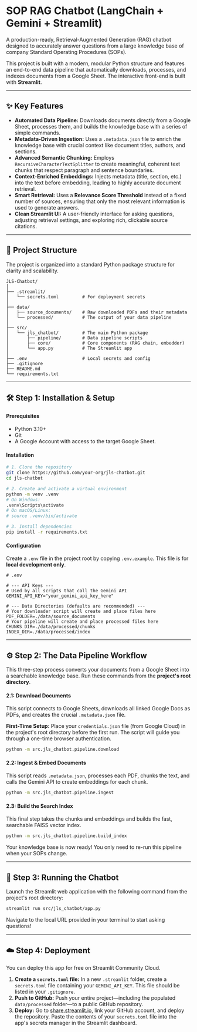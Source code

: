 
# SOP RAG Chatbot (LangChain + Gemini + Streamlit)

A production-ready, Retrieval-Augmented Generation (RAG) chatbot designed to accurately answer questions from a large knowledge base of company Standard Operating Procedures (SOPs).

This project is built with a modern, modular Python structure and features an end-to-end data pipeline that automatically downloads, processes, and indexes documents from a Google Sheet. The interactive front-end is built with **Streamlit**.

-----

## ✨ Key Features

  - **Automated Data Pipeline:** Downloads documents directly from a Google Sheet, processes them, and builds the knowledge base with a series of simple commands.
  - **Metadata-Driven Ingestion:** Uses a `.metadata.json` file to enrich the knowledge base with crucial context like document titles, authors, and sections.
  - **Advanced Semantic Chunking:** Employs `RecursiveCharacterTextSplitter` to create meaningful, coherent text chunks that respect paragraph and sentence boundaries.
  - **Context-Enriched Embeddings:** Injects metadata (title, section, etc.) into the text before embedding, leading to highly accurate document retrieval.
  - **Smart Retrieval:** Uses a **Relevance Score Threshold** instead of a fixed number of sources, ensuring that only the most relevant information is used to generate answers.
  - **Clean Streamlit UI:** A user-friendly interface for asking questions, adjusting retrieval settings, and exploring rich, clickable source citations.

-----

## 📂 Project Structure

The project is organized into a standard Python package structure for clarity and scalability.

```
JLS-Chatbot/
│
├── .streamlit/
│   └── secrets.toml         # For deployment secrets
│
├── data/
│   ├── source_documents/    # Raw downloaded PDFs and their metadata
│   └── processed/           # The output of your data pipeline
│
├── src/
│   └── jls_chatbot/         # The main Python package
│       ├── pipeline/        # Data pipeline scripts
│       ├── core/            # Core components (RAG chain, embedder)
│       └── app.py           # The Streamlit app
│
├── .env                     # Local secrets and config
├── .gitignore
├── README.md
└── requirements.txt
```

-----

## 🛠️ Step 1: Installation & Setup

#### Prerequisites

  - Python 3.10+
  - Git
  - A Google Account with access to the target Google Sheet.

#### Installation

```bash
# 1. Clone the repository
git clone https://github.com/your-org/jls-chatbot.git
cd jls-chatbot

# 2. Create and activate a virtual environment
python -m venv .venv
# On Windows:
.venv\Scripts\activate
# On macOS/Linux:
# source .venv/bin/activate

# 3. Install dependencies
pip install -r requirements.txt
```

#### Configuration

Create a `.env` file in the project root by copying `.env.example`. This file is for **local development only**.

```dotenv
# .env

# --- API Keys ---
# Used by all scripts that call the Gemini API
GEMINI_API_KEY="your_gemini_api_key_here"

# --- Data Directories (defaults are recommended) ---
# Your downloader script will create and place files here
PDF_FOLDER=./data/source_documents
# Your pipeline will create and place processed files here
CHUNKS_DIR=./data/processed/chunks
INDEX_DIR=./data/processed/index
```

-----

## ⚙️ Step 2: The Data Pipeline Workflow

This three-step process converts your documents from a Google Sheet into a searchable knowledge base. Run these commands from the **project's root directory**.

#### 2.1: Download Documents

This script connects to Google Sheets, downloads all linked Google Docs as PDFs, and creates the crucial `.metadata.json` file.

**First-Time Setup:** Place your `credentials.json` file (from Google Cloud) in the project's root directory before the first run. The script will guide you through a one-time browser authentication.

```bash
python -m src.jls_chatbot.pipeline.download
```

#### 2.2: Ingest & Embed Documents

This script reads `.metadata.json`, processes each PDF, chunks the text, and calls the Gemini API to create embeddings for each chunk.

```bash
python -m src.jls_chatbot.pipeline.ingest
```

#### 2.3: Build the Search Index

This final step takes the chunks and embeddings and builds the fast, searchable FAISS vector index.

```bash
python -m src.jls_chatbot.pipeline.build_index
```

Your knowledge base is now ready\! You only need to re-run this pipeline when your SOPs change.

-----

## 🚀 Step 3: Running the Chatbot

Launch the Streamlit web application with the following command from the project's root directory:

```bash
streamlit run src/jls_chatbot/app.py
```

Navigate to the local URL provided in your terminal to start asking questions\!

-----

## ☁️ Step 4: Deployment

You can deploy this app for free on Streamlit Community Cloud.

1.  **Create a `secrets.toml` file:** In a new `.streamlit` folder, create a `secrets.toml` file containing your `GEMINI_API_KEY`. This file should be listed in your `.gitignore`.
2.  **Push to GitHub:** Push your entire project—including the populated `data/processed` folder—to a public GitHub repository.
3.  **Deploy:** Go to [share.streamlit.io](https://share.streamlit.io/), link your GitHub account, and deploy the repository. Paste the contents of your `secrets.toml` file into the app's secrets manager in the Streamlit dashboard.